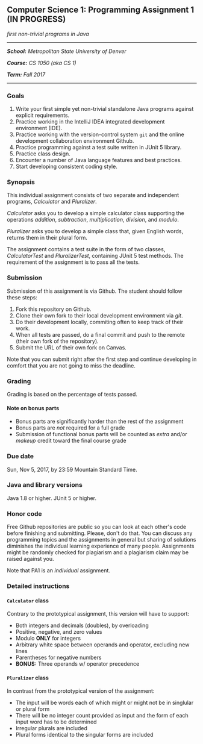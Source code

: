 ## Computer Science 1: Programming Assignment 1 (IN PROGRESS)

_first non-trivial programs in Java_

* * * 

_**School:** Metropolitan State University of Denver_

_**Course:** CS 1050 (aka CS 1)_

_**Term:** Fall 2017_

* * * 

### Goals

1. Write your first simple yet non-trivial standalone Java programs against explicit requirements.
2. Practice working in the IntelliJ IDEA integrated development environment (IDE).
3. Practice working with the version-control system `git` and the online development collaboration environment Github.
4. Practice programming against a test suite written in JUnit 5 library.
5. Practice class design.
6. Encounter a number of Java language features and best practices.
7. Start developing consistent coding style.

### Synopsis

This individual assignment consists of two separate and independent programs, _Calculator_ and _Pluralizer_. 

_Calculator_ asks you to develop a simple calculator class supporting the operations _addition_, _subtraction_, _multiplication_, _division_, and _modulo_.

_Pluralizer_ asks you to develop a simple class that, given English words, returns them in their plural form.

The assignment contains a test suite in the form of two classes, _CalculatorTest_ and _PluralizerTest_, containing JUnit 5 test methods. The requirement of the assignment is to pass all the tests.

### Submission

Submission of this assignment is via Github. The student should follow these steps:

1. Fork this repository on Github.
2. Clone their own fork to their local development environment via _git_.
3. Do their development locally, commiting often to keep track of their work.
4. When all tests are passed, do a final commit and push to the remote (their own fork of the repository).
5. Submit the URL of their own fork on Canvas.

Note that you can submit right after the first step and continue developing in comfort that you are not going to miss the deadline.

### Grading

Grading is based on the percentage of tests passed.

#### Note on bonus parts

  * Bonus parts are significantly harder than the rest of the assignment
  * Bonus parts are _not_ required for a full grade
  * Submission of functional bonus parts will be counted as _extra_ and/or _makeup_ credit toward the final course grade

### Due date

Sun, Nov 5, 2017, by 23:59 Mountain Standard Time.

### Java and library versions

Java 1.8 or higher. JUnit 5 or higher.

### Honor code

Free Github repositories are public so you can look at each other's code before finishing and submitting. Please, don't do that. You can discuss any programming topics and the assignments in general but sharing of solutions diminishes the individual learning experience of many people. Assignments might be randomly checked for plagiarism and a plagiarism claim may be raised against you.

Note that PA1 is an _individual_ assignment.

### Detailed instructions

#### `Calculator` class

Contrary to the prototypical assignment, this version will have to support:
  * Both integers and decimals (doubles), by overloading
  * Positive, negative, and zero values
  * Modulo **ONLY** for integers
  * Arbitrary white space between operands and operator, excluding new lines
  * Parentheses for negative numbers
  * **BONUS:** Three operands w/ operator precedence


#### `Pluralizer` class

In contrast from the prototypical version of the assignment:
  * The input will be words each of which might or might not be in singlular or plural form
  * There will be no integer count provided as input and the form of each input word has to be determined
  * Irregular plurals are included
  * Plural forms identical to the singular forms are included

